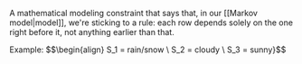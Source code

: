 A mathematical modeling constraint that says that, in our [[Markov model|model]], we're sticking to a rule: each row depends solely on the one right before it, not anything earlier than that.

Example:
$$\begin{align}
S_1 = rain/snow \\
S_2 = cloudy \\
S_3 = sunny}$$